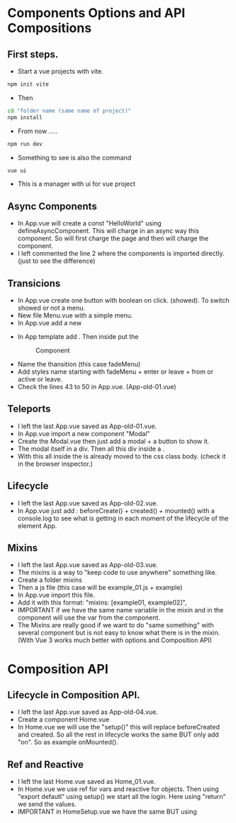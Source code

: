 # Components Options and API Compositions

## First steps.
- Start a vue projects with vite.
```sh
npm init vite
```
- Then 
```sh
cd "folder name (same name of project)"
npm install
```
- From now .....
```sh
npm run dev
```
- Something to see is also the command
```sh
vue ui
```
- This is a manager with ui for vue project

## Async Components
- In App.vue will create a const "HelloWorld" using defineAsyncComponent. This will charge in an async way this component. So will first charge the page and then will charge the component.
- I left commented the line 2 where the components is imported directly. (just to see the difference)

## Transicions
- In App.vue create one button with boolean on click. (showed). To switch showed or not a menu.
- New file Menu.vue with a simple menu.
- In App.vue add a new <Menu component with v-show="showed">
- In App template add <transition>. Then inside put the <Menu> Component
- Name the thansition (this case fadeMenu)
- Add styles name starting with fadeMenu + enter or leave + from or active or leave. 
- Check the lines 43 to 50 in App.vue. (App-old-01.vue)


## Teleports
- I left the last App.vue saved as App-old-01.vue.
- In App.vue import a new component "Modal"
- Create the Modal.vue then just add a modal + a button to show it.
- The modal itself in a div. Then all this div inside a <teleport to="body">.
- With this all inside the <teleports> is already moved to the css class body. (check it in the browser inspector.) 

## Lifecycle
- I left the last App.vue saved as App-old-02.vue.
- In App.vue just add : beforeCreate() + created() + mounted()  with a console.log to see what is getting in each moment of the lifecycle of the element App.

## Mixins
- I left the last App.vue saved as App-old-03.vue.
- The mixins is a way to "keep code to use anywhere" something like.
- Create a folder mixins
- Then a js file (this case will be example_01.js + example)
- In App.vue import this file.
- Add it with this format: "mixins: [example01, example02]",
- IMPORTANT if we have the same name variable in the mixin and in the component will use the var from the component.
- The Mixins are really good if we want to do "same something" with several component but is not easy to know what there is in the mixin. (With Vue 3 works much better with options and Composition API)


# Composition API
## Lifecycle in Composition API.
- I left the last App.vue saved as App-old-04.vue.
- Create a component Home.vue
- In Home.vue we will use the "setup()" this will replace beforeCreated and created. So all the rest in lifecycle works the same BUT only add "on". So as example onMounted().

## Ref and Reactive
- I left the last Home.vue saved as Home_01.vue.
- In Home.vue we use ref for vars and reactive for objects. Then using "export defautl" using setup() we start all the login. Here using "return" we send the values.
- IMPORTANT in HomeSetup.vue we have the same BUT using <script setup> way. This is much more clear syntax.

## Watch
- I left the last Home.vue and HomeSetup.vue as Home_02.vue and HomeSetup_02.vue
- In Home and HomeSetup we do the same. Almost like a mirror.
- Import watch from vue.
- watch receive 2 parameters ===> first the value we want to "watch" and second the function to do with this value. In this case we will watch the setIntervals.
- IMPORTANT when the first value is an object in the watch we must get the value using a function.

## Computed
- I left the last Home.vue and HomeSetup.vue as Home_03.vue and HomeSetup_03.vue
- Just import computed from vue.
- Just an example how to use the computed().












# Vue 3 + Vite

This template should help get you started developing with Vue 3 in Vite. The template uses Vue 3 `<script setup>` SFCs, check out the [script setup docs](https://v3.vuejs.org/api/sfc-script-setup.html#sfc-script-setup) to learn more.

## Recommended IDE Setup

- [VS Code](https://code.visualstudio.com/) + [Volar](https://marketplace.visualstudio.com/items?itemName=Vue.volar) (and disable Vetur) + [TypeScript Vue Plugin (Volar)](https://marketplace.visualstudio.com/items?itemName=Vue.vscode-typescript-vue-plugin).
